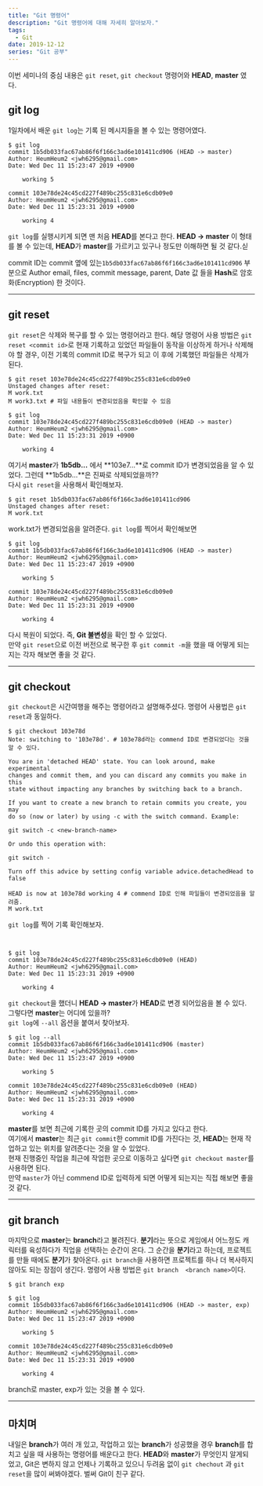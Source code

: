 ```yaml
---
title: "Git 명령어"
description: "Git 명령어에 대해 자세히 알아보자."
tags:
  - Git
date: 2019-12-12
series: "Git 공부"
---
```


이번 세미나의 중심 내용은 `git reset`, `git checkout` 명령어와 **HEAD**, **master** 였다.

## git log

1일차에서 배운 `git log`는 기록 된 메시지들을 볼 수 있는 명령어였다.

```shell
$ git log
commit 1b5db033fac67ab86f6f166c3ad6e101411cd906 (HEAD -> master)
Author: HeumHeum2 <jwh6295@gmail.com>
Date: Wed Dec 11 15:23:47 2019 +0900

    working 5

commit 103e78de24c45cd227f489bc255c831e6cdb09e0
Author: HeumHeum2 <jwh6295@gmail.com>
Date: Wed Dec 11 15:23:31 2019 +0900

    working 4

```

`git log`를 실행시키게 되면 맨 처음 **HEAD**를 본다고 한다. **HEAD -> master** 이 형태를 볼 수 있는데, **HEAD**가 **master**를 가르키고 있구나 정도만 이해하면 될 것 같다.싣

commit ID는 commit 옆에 있는`1b5db033fac67ab86f6f166c3ad6e101411cd906` 부분으로 Author email, files, commit message, parent, Date 값 들을 **Hash**로 암호화(Encryption) 한 것이다.

---

## git reset

`git reset`은 삭제와 복구를 할 수 있는 명령어라고 한다.
해당 명령어 사용 방법은 `git reset <commit id>`로 현재 기록하고 있었던 파일들이 동작을 이상하게 하거나 삭제해야 할 경우, 이전 기록의 commit ID로 복구가 되고 이 후에 기록했던 파일들은 삭제가 된다.

```shell
$ git reset 103e78de24c45cd227f489bc255c831e6cdb09e0
Unstaged changes after reset:
M work.txt
M work3.txt # 파일 내용들이 변경되었음을 확인할 수 있음

$ git log
commit 103e78de24c45cd227f489bc255c831e6cdb09e0 (HEAD -> master)
Author: HeumHeum2 <jwh6295@gmail.com>
Date: Wed Dec 11 15:23:31 2019 +0900

    working 4

```

여기서 **master**가 **1b5db...** 에서 **103e7...**로 commit ID가 변경되었음을 알 수 있었다. 그런데 **1b5db...**은 진짜로 삭제되었을까??  
다시 `git reset`을 사용해서 확인해보자.

```shell
$ git reset 1b5db033fac67ab86f6f166c3ad6e101411cd906
Unstaged changes after reset:
M work.txt
```

work.txt가 변경되었음을 알려준다. `git log`를 찍어서 확인해보면

```shell
$ git log
commit 1b5db033fac67ab86f6f166c3ad6e101411cd906 (HEAD -> master)
Author: HeumHeum2 <jwh6295@gmail.com>
Date: Wed Dec 11 15:23:47 2019 +0900

    working 5

commit 103e78de24c45cd227f489bc255c831e6cdb09e0
Author: HeumHeum2 <jwh6295@gmail.com>
Date: Wed Dec 11 15:23:31 2019 +0900

    working 4

```

다시 복원이 되었다. 즉, **Git 불변성**을 확인 할 수 있었다.  
만약 `git reset`으로 이전 버전으로 복구한 후 `git commit -m`을 했을 때 어떻게 되는지는 각자 해보면 좋을 것 같다.

---

## git checkout

`git checkout`은 시간여행을 해주는 명령어라고 설명해주셨다. 명령어 사용법은 `git reset`과 동일하다.

```shell
$ git checkout 103e78d
Note: switching to '103e78d'. # 103e78d라는 commend ID로 변경되었다는 것을 알 수 있다.

You are in 'detached HEAD' state. You can look around, make experimental
changes and commit them, and you can discard any commits you make in this
state without impacting any branches by switching back to a branch.

If you want to create a new branch to retain commits you create, you may
do so (now or later) by using -c with the switch command. Example:

git switch -c <new-branch-name>

Or undo this operation with:

git switch -

Turn off this advice by setting config variable advice.detachedHead to false

HEAD is now at 103e78d working 4 # commend ID로 인해 파일들이 변경되었음을 알려줌.
M work.txt
```

`git log`를 찍어 기록 확인해보자.

```shell


$ git log
commit 103e78de24c45cd227f489bc255c831e6cdb09e0 (HEAD)
Author: HeumHeum2 <jwh6295@gmail.com>
Date: Wed Dec 11 15:23:31 2019 +0900

    working 4

```

`git checkout`을 했더니 **HEAD -> master**가 **HEAD**로 변경 되어있음을 볼 수 있다.  
그렇다면 **master**는 어디에 있을까?  
`git log`에 `--all` 옵션을 붙여서 찾아보자.

```shell
$ git log --all
commit 1b5db033fac67ab86f6f166c3ad6e101411cd906 (master)
Author: HeumHeum2 <jwh6295@gmail.com>
Date: Wed Dec 11 15:23:47 2019 +0900

    working 5

commit 103e78de24c45cd227f489bc255c831e6cdb09e0 (HEAD)
Author: HeumHeum2 <jwh6295@gmail.com>
Date: Wed Dec 11 15:23:31 2019 +0900

    working 4

```

**master**를 보면 최근에 기록한 곳의 commit ID를 가지고 있다고 한다.  
여기에서 **master**는 최근 `git commit`한 commit ID를 가진다는 것, **HEAD**는 현재 작업하고 있는 위치를 알려준다는 것을 알 수 있었다.  
현재 진행중인 작업을 최근에 작업한 곳으로 이동하고 싶다면 `git checkout master`를 사용하면 된다.  
만약 `master`가 아닌 commend ID로 입력하게 되면 어떻게 되는지는 직접 해보면 좋을 것 같다.

---

## git branch

마지막으로 **master**는 **branch**라고 불려진다. **분기**라는 뜻으로 게임에서 어느정도 캐릭터를 육성하다가 직업을 선택하는 순간이 온다. 그 순간을 **분기**라고 하는데, 프로젝트를 만들 때에도 **분기**가 찾아온다. `git branch`을 사용하면 프로젝트를 하나 더 복사하지 않아도 되는 장점이 생긴다. 명령어 사용 방법은 `git branch  <branch name>`이다.

```shell
$ git branch exp

$ git log
commit 1b5db033fac67ab86f6f166c3ad6e101411cd906 (HEAD -> master, exp)
Author: HeumHeum2 <jwh6295@gmail.com>
Date: Wed Dec 11 15:23:47 2019 +0900

    working 5

commit 103e78de24c45cd227f489bc255c831e6cdb09e0
Author: HeumHeum2 <jwh6295@gmail.com>
Date: Wed Dec 11 15:23:31 2019 +0900

    working 4

```

branch로 master, exp가 있는 것을 볼 수 있다.

---

## 마치며

내일은 **branch**가 여러 개 있고, 작업하고 있는 **branch**가 성공했을 경우 **branch**를 합치고 싶을 때 사용하는 명령어를 배운다고 한다.
**HEAD**와 **master**가 무엇인지 알게되었고, Git은 변하지 않고 언제나 기록하고 있으니 두려움 없이 `git chechout` 과 `git reset`을 많이 써봐야겠다.
벌써 Git이 친구 같다.
